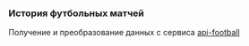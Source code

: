 ### История футбольных матчей

Получение и преобразование данных с сервиса [api-football](https://www.api-football.com/documentation#teams-data)